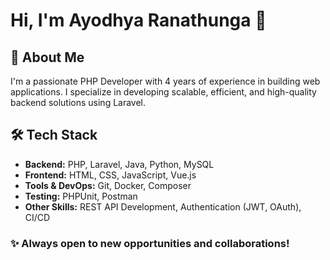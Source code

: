 # Hi, I'm Ayodhya Ranathunga 👋

## 🚀 About Me
I'm a passionate PHP Developer with 4 years of experience in building web applications. I specialize in developing scalable, efficient, and high-quality backend solutions using Laravel.

## 🛠 Tech Stack
- **Backend:** PHP, Laravel, Java, Python, MySQL
- **Frontend:** HTML, CSS, JavaScript, Vue.js
- **Tools & DevOps:** Git, Docker, Composer
- **Testing:** PHPUnit, Postman
- **Other Skills:** REST API Development, Authentication (JWT, OAuth), CI/CD

### ✨ Always open to new opportunities and collaborations!
